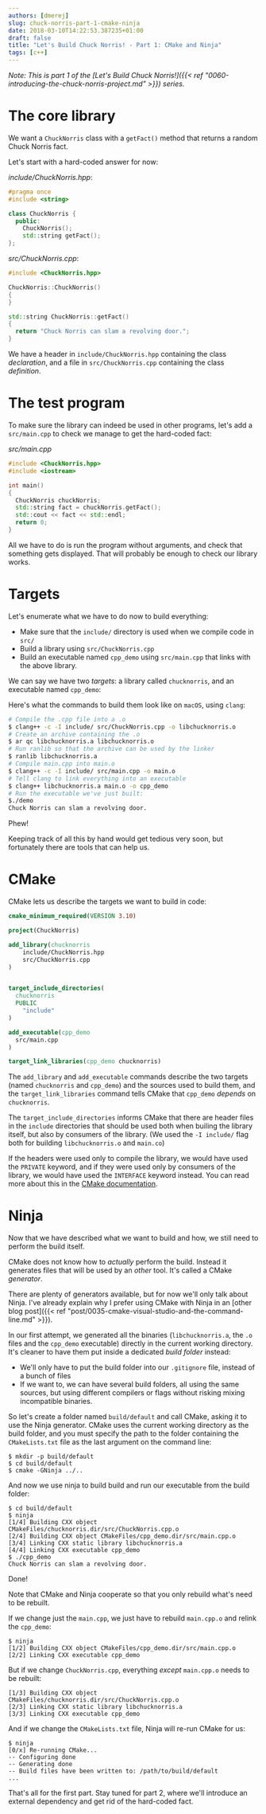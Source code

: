 ```yaml
---
authors: [dmerej]
slug: chuck-norris-part-1-cmake-ninja
date: 2018-03-10T14:22:53.387235+01:00
draft: false
title: "Let's Build Chuck Norris! - Part 1: CMake and Ninja"
tags: [c++]
---
```


_Note: This is part 1 of the [Let's Build Chuck Norris!]({{< ref "0060-introducing-the-chuck-norris-project.md" >}}) series._

# The core library

We want a `ChuckNorris` class with a `getFact()` method that returns a random Chuck Norris fact.

Let's start with a hard-coded answer for now:

_include/ChuckNorris.hpp_:
```c++
#pragma once
#include <string>

class ChuckNorris {
  public:
    ChuckNorris();
    std::string getFact();
};
```

_src/ChuckNorris.cpp_:
```c++
#include <ChuckNorris.hpp>

ChuckNorris::ChuckNorris()
{
}

std::string ChuckNorris::getFact()
{
  return "Chuck Norris can slam a revolving door.";
}
```

We have a header in `include/ChuckNorris.hpp` containing the class *declaration*, and a file in `src/ChuckNorris.cpp` containing the class *definition*.

# The test program

To make sure the library can indeed be used in other programs, let's add a `src/main.cpp` to check we manage to get the hard-coded fact:

_src/main.cpp_
```c++
#include <ChuckNorris.hpp>
#include <iostream>

int main()
{
  ChuckNorris chuckNorris;
  std::string fact = chuckNorris.getFact();
  std::cout << fact << std::endl;
  return 0;
}
```

All we have to do is run the program without arguments, and check that something gets displayed. That will probably be enough to check our library works.

# Targets

Let's enumerate what we have to do now to build everything:

* Make sure that the `include/` directory is used when we compile code in `src/`
* Build a library using `src/ChuckNorris.cpp`
* Build an executable named `cpp_demo` using `src/main.cpp` that links with the above library.

We can say we have two *targets*: a library called `chucknorris`, and an executable named `cpp_demo`:

Here's what the commands to build them look like on `macOS`, using `clang`:

```bash
# Compile the .cpp file into a .o
$ clang++ -c -I include/ src/ChuckNorris.cpp -o libchucknorris.o
# Create an archive containing the .o
$ ar qc libchucknorris.a libchucknorris.o
# Run ranlib so that the archive can be used by the linker
$ ranlib libchucknorris.a
# Compile main.cpp into main.o
$ clang++ -c -I include/ src/main.cpp -o main.o
# Tell clang to link everything into an executable
$ clang++ libchucknorris.a main.o -o cpp_demo
# Run the executable we've just built:
$./demo
Chuck Norris can slam a revolving door.
```

Phew!

Keeping track of all this by hand would get tedious very soon, but fortunately there are tools that can help us.

# CMake


CMake lets us describe the targets we want to build in code:


```cmake
cmake_minimum_required(VERSION 3.10)

project(ChuckNorris)

add_library(chucknorris
    include/ChuckNorris.hpp
    src/ChuckNorris.cpp
)


target_include_directories(
  chucknorris
  PUBLIC
    "include"
)

add_executable(cpp_demo
  src/main.cpp
)

target_link_libraries(cpp_demo chucknorris)
```

The `add_library` and `add_executable` commands describe the two targets (named `chucknorris` and `cpp_demo`) and the sources used to build them, and the `target_link_libraries` command tells CMake that `cpp_demo` *depends* on `chucknorris`.

The `target_include_directories` informs CMake that there are header files in the `include` directories that should be used both when builing the library itself, but also by consumers of the library. (We used the `-I include/` flag both for building `libchucknorris.o` and `main.co`)

If the headers were used only to compile the library, we would have used the `PRIVATE` keyword, and if they were used only by consumers of the library, we would have used the `INTERFACE` keyword instead. You can read more about this in the [CMake documentation](https://cmake.org/cmake/help/latest/manual/cmake-buildsystem.7.html).

# Ninja

Now that we have described what we want to build and how, we still need to perform the build itself.

CMake does not know how to *actually* perform the build. Instead it generates files that will be used by an *other* tool. It's called a CMake *generator*.

There are plenty of generators available, but for now we'll only talk about Ninja. I've already explain why I prefer using CMake with Ninja in an [other blog post]({{< ref "post/0035-cmake-visual-studio-and-the-command-line.md" >}}).

In our first attempt, we generated all the binaries (`libchucknorris.a`, the `.o` files and the `cpp_demo` executable) directly in the current working directory. It's cleaner to have them put inside a dedicated *build folder* instead:

* We'll only have to put the build folder into our `.gitignore` file, instead of a bunch of files
* If we want to, we can have several build folders, all using the same sources, but using different compilers or flags without risking mixing incompatible binaries.

So let's create a folder named `build/default` and call CMake, asking it to use the Ninja generator. CMake uses the current working directory as the build folder, and you must specify the path to the folder containing the `CMakeLists.txt` file as the last argument on the command line:

```text
$ mkdir -p build/default
$ cd build/default
$ cmake -GNinja ../..
```

And now we use ninja to build build and run our executable from the build folder:

```text
$ cd build/default
$ ninja
[1/4] Building CXX object CMakeFiles/chucknorris.dir/src/ChuckNorris.cpp.o
[2/4] Building CXX object CMakeFiles/cpp_demo.dir/src/main.cpp.o
[3/4] Linking CXX static library libchucknorris.a
[4/4] Linking CXX executable cpp_demo
$ ./cpp_demo
Chuck Norris can slam a revolving door.
```

Done!

Note that CMake and Ninja cooperate so that you only rebuild what's need to be rebuilt.

If we change just the `main.cpp`, we just have to rebuild `main.cpp.o` and relink the `cpp_demo`:

```text
$ ninja
[1/2] Building CXX object CMakeFiles/cpp_demo.dir/src/main.cpp.o
[2/2] Linking CXX executable cpp_demo
```

But if we change `ChuckNorris.cpp`, everything *except* `main.cpp.o` needs to be rebuilt:

```text
[1/3] Building CXX object CMakeFiles/chucknorris.dir/src/ChuckNorris.cpp.o
[2/3] Linking CXX static library libchucknorris.a
[3/3] Linking CXX executable cpp_demo
```

And if we change the `CMakeLists.txt` file, Ninja will re-run CMake for us:

```text
$ ninja
[0/x] Re-running CMake...
-- Configuring done
-- Generating done
-- Build files have been written to: /path/to/build/default
...
```

That's all for the first part. Stay tuned for part 2, where we'll introduce an external dependency and get rid of the hard-coded fact.
